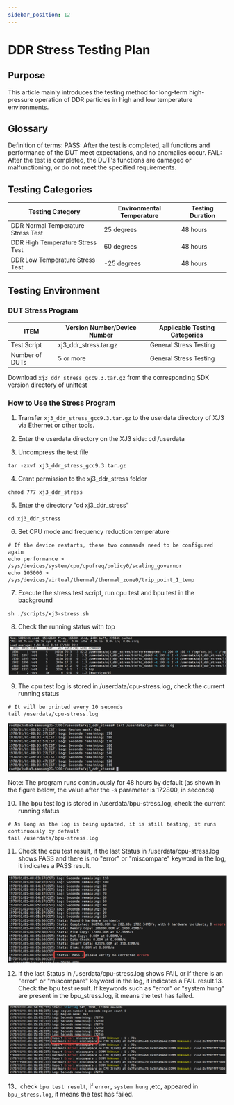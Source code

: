 ```yaml
---
sidebar_position: 12
---
```


# DDR Stress Testing Plan

## Purpose

This article mainly introduces the testing method for long-term high-pressure operation of DDR particles in high and low temperature environments.

## Glossary

Definition of terms:
PASS: After the test is completed, all functions and performance of the DUT meet expectations, and no anomalies occur.
FAIL: After the test is completed, the DUT's functions are damaged or malfunctioning, or do not meet the specified requirements.

## Testing Categories

| **Testing Category** | **Environmental Temperature** | **Testing Duration** |
| -------------------- | ---------------------------- | -------------------- |
| DDR Normal Temperature Stress Test | 25 degrees | 48 hours |
| DDR High Temperature Stress Test | 60 degrees | 48 hours |
| DDR Low Temperature Stress Test | -25 degrees | 48 hours |

## Testing Environment

### DUT Stress Program

| **ITEM** | **Version Number/Device Number** | **Applicable Testing Categories** |
| -------- | ------------------------------- | --------------------------------- |
| Test Script | xj3_ddr_stress.tar.gz | General Stress Testing |
| Number of DUTs | 5 or more | General Stress Testing |

Download `xj3_ddr_stress_gcc9.3.tar.gz` from the corresponding SDK version directory of [unittest](http://sunrise.horizon.cc/downloads/unittest/)

### How to Use the Stress Program

1. Transfer `xj3_ddr_stress_gcc9.3.tar.gz` to the userdata directory of XJ3 via Ethernet or other tools.

2. Enter the userdata directory on the XJ3 side: cd /userdata

3. Uncompress the test file

```
tar -zxvf xj3_ddr_stress_gcc9.3.tar.gz
```

4. Grant permission to the xj3_ddr_stress folder

```
chmod 777 xj3_ddr_stress
```

5. Enter the directory "cd xj3_ddr_stress"

```
cd xj3_ddr_stress 
```

6. Set CPU mode and frequency reduction temperature

```
# If the device restarts, these two commands need to be configured again
echo performance > /sys/devices/system/cpu/cpufreq/policy0/scaling_governor 
echo 105000 > /sys/devices/virtual/thermal/thermal_zone0/trip_point_1_temp
```

7. Execute the stress test script, run cpu test and bpu test in the background

```
sh ./scripts/xj3-stress.sh
```

8. Check the running status with top

![image-20220324192755274](../../../../../../../static/img/07_Advanced_development/02_linux_development/driver_development/command-top.png)

9. The cpu test log is stored in /userdata/cpu-stress.log, check the current running status

```
# It will be printed every 10 seconds
tail /userdata/cpu-stress.log
```

![image-20220324192849234](../../../../../../../static/img/07_Advanced_development/02_linux_development/driver_development/image-20220324192849234.png)

Note: The program runs continuously for 48 hours by default (as shown in the figure below, the value after the -s parameter is 172800, in seconds)

10. The bpu test log is stored in /userdata/bpu-stress.log, check the current running status

```
# As long as the log is being updated, it is still testing, it runs continuously by default
tail /userdata/bpu-stress.log
```

11. Check the cpu test result, if the last Status in /userdata/cpu-stress.log shows PASS and there is no "error" or "miscompare" keyword in the log, it indicates a PASS result.

![image-20220324193228651](../../../../../../../static/img/07_Advanced_development/02_linux_development/driver_development/image-20220324193228651.png)

12. If the last Status in /userdata/cpu-stress.log shows FAIL or if there is an "error" or "miscompare" keyword in the log, it indicates a FAIL result.13. Check the bpu test result. If keywords such as "error" or "system hung" are present in the bpu_stress.log, it means the test has failed.

![image-20220324193250187](../../../../../../../static/img/07_Advanced_development/02_linux_development/driver_development/image-20220324193250187.png)

13、check `bpu test result`, if  `error`, `system hung` ,etc, appeared in `bpu_stress.log`, it means the test has failed.